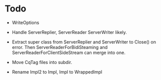 # Todo

* WriteOptions
* Handle ServerReplier, ServerReader ServerWriter likely.

* Extract super class from ServerReplier and ServerWriter to Close() on error.
  Then ServerReaderForBidiSteaming and ServerReaderForClientSideStream can merge into one.
  
* Move CqTag files into subdir.  
* Rename Impl2 to Impl, Impl to WrappedImpl

